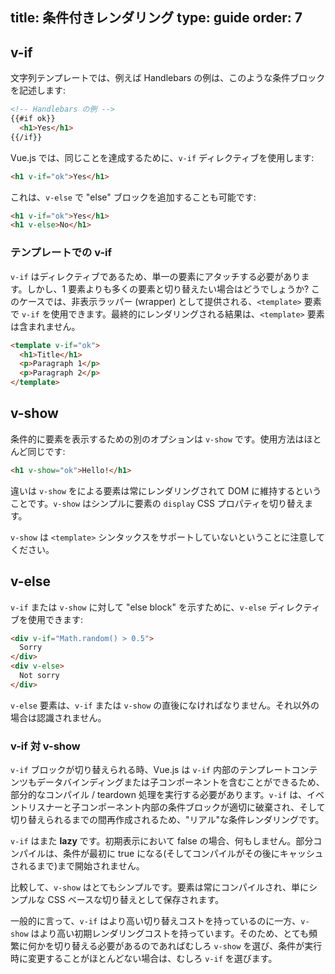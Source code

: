 title: 条件付きレンダリング
type: guide
order: 7
---

## v-if

文字列テンプレートでは、例えば Handlebars の例は、このような条件ブロックを記述します:

``` html
<!-- Handlebars の例 -->
{{#if ok}}
  <h1>Yes</h1>
{{/if}}
```

Vue.js では、同じことを達成するために、`v-if` ディレクティブを使用します:

``` html
<h1 v-if="ok">Yes</h1>
```

これは、`v-else` で "else" ブロックを追加することも可能です:

``` html
<h1 v-if="ok">Yes</h1>
<h1 v-else>No</h1>
```

### テンプレートでの v-if

`v-if` はディレクティブであるため、単一の要素にアタッチする必要があります。しかし、1 要素よりも多くの要素と切り替えたい場合はどうでしょうか? このケースでは、非表示ラッパー (wrapper) として提供される、`<template>` 要素で `v-if` を使用できます。最終的にレンダリングされる結果は、`<template>` 要素は含まれません。

``` html
<template v-if="ok">
  <h1>Title</h1>
  <p>Paragraph 1</p>
  <p>Paragraph 2</p>
</template>
```

## v-show

条件的に要素を表示するための別のオプションは `v-show` です。使用方法はほとんど同じです:

``` html
<h1 v-show="ok">Hello!</h1>
```

違いは `v-show` をによる要素は常にレンダリングされて DOM に維持するということです。`v-show` はシンプルに要素の `display` CSS プロパティを切り替えます。

`v-show` は `<template>` シンタックスをサポートしていないということに注意してください。

## v-else

`v-if` または `v-show` に対して "else block" を示すために、`v-else` ディレクティブを使用できます:

``` html
<div v-if="Math.random() > 0.5">
  Sorry
</div>
<div v-else>
  Not sorry
</div>
```

`v-else` 要素は、`v-if` または `v-show` の直後になければなりません。それ以外の場合は認識されません。

### v-if 対 v-show

`v-if` ブロックが切り替えられる時、Vue.js は `v-if` 内部のテンプレートコンテンツもデータバインディングまたは子コンポーネントを含むことができるため、部分的なコンパイル / teardown 処理を実行する必要があります。`v-if` は、イベントリスナーと子コンポーネント内部の条件ブロックが適切に破棄され、そして切り替えられるまでの間再作成されるため、"リアル"な条件レンダリングです。

`v-if` はまた **lazy** です。初期表示において false の場合、何もしません。部分コンパイルは、条件が最初に true になる(そしてコンパイルがその後にキャッシュされるまで)まで開始されません。

比較して、`v-show` はとてもシンプルです。要素は常にコンパイルされ、単にシンプルな CSS ベースな切り替えとして保存されます。

一般的に言って、`v-if` はより高い切り替えコストを持っているのに一方、`v-show` はより高い初期レンダリングコストを持っています。そのため、とても頻繁に何かを切り替える必要があるのであればむしろ `v-show` を選び、条件が実行時に変更することがほとんどない場合は、むしろ `v-if` を選びます。
